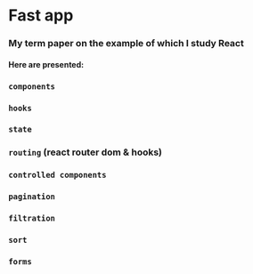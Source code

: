 # Fast app
### My term paper on the example of which I study React
#### Here are presented:
### `components`
### `hooks`
### `state`
### `routing` (react router dom & hooks)
### `controlled components`
### `pagination`
### `filtration`
### `sort`
### `forms`

